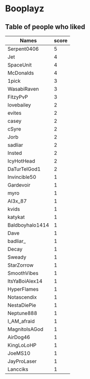 # Booplayz
## Table of people who liked
Names | score
--- | ---
Serpent0406 | 5
Jet | 4
SpaceUnit | 4
McDonalds | 4
1pick | 3
WasabiRaven | 3
FitzyPvP | 3
lovebailey | 2
evites | 2
casey | 2
cSyre | 2
Jorb | 2
sadliar | 2
Insted | 2
IcyHotHead | 2
DaTurTelGod1 | 2
Invincible50 | 1
Gardevoir | 1
myro | 1
Al3x_87 | 1
kvids | 1
katykat | 1
Baldboyhalo1414 | 1
Dave | 1
badliar_ | 1
Decay | 1
Sweady | 1
StarZorrow | 1
SmoothVibes | 1
ItsYaBoiAlex14 | 1
HyperFlames | 1
Notascendix | 1
NestaDiePie | 1
Neptune888 | 1
I_AM_afraid | 1
MagnitoIsAGod | 1
AirDog46 | 1
KingLoLoHP | 1
JoeMS10 | 1
JayProLaser | 1
Lancciks | 1

